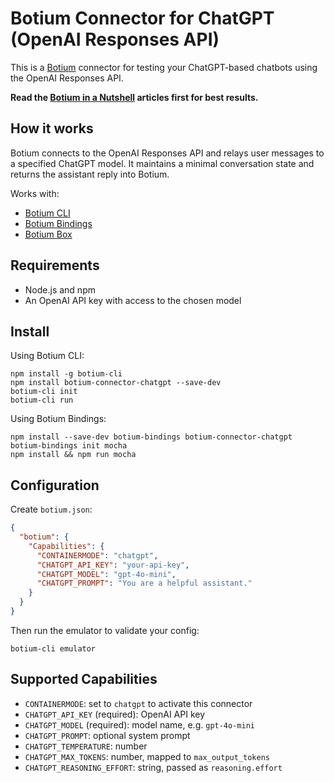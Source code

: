 # Botium Connector for ChatGPT (OpenAI Responses API)

This is a [Botium](https://github.com/codeforequity-at/botium-core) connector for testing your ChatGPT-based chatbots using the OpenAI Responses API.

__Read the [Botium in a Nutshell](https://medium.com/@floriantreml/botium-in-a-nutshell-part-1-overview-f8d0ceaf8fb4) articles first for best results.__

## How it works
Botium connects to the OpenAI Responses API and relays user messages to a specified ChatGPT model. It maintains a minimal conversation state and returns the assistant reply into Botium.

Works with:
- [Botium CLI](https://github.com/codeforequity-at/botium-cli/)
- [Botium Bindings](https://github.com/codeforequity-at/botium-bindings/)
- [Botium Box](https://www.botium.at)

## Requirements
- Node.js and npm
- An OpenAI API key with access to the chosen model

## Install

Using Botium CLI:

```
npm install -g botium-cli
npm install botium-connector-chatgpt --save-dev
botium-cli init
botium-cli run
```

Using Botium Bindings:

```
npm install --save-dev botium-bindings botium-connector-chatgpt
botium-bindings init mocha
npm install && npm run mocha
```

## Configuration
Create `botium.json`:

```json
{
  "botium": {
    "Capabilities": {
      "CONTAINERMODE": "chatgpt",
      "CHATGPT_API_KEY": "your-api-key",
      "CHATGPT_MODEL": "gpt-4o-mini",
      "CHATGPT_PROMPT": "You are a helpful assistant."
    }
  }
}
```

Then run the emulator to validate your config:

```
botium-cli emulator
```

## Supported Capabilities
- `CONTAINERMODE`: set to `chatgpt` to activate this connector
- `CHATGPT_API_KEY` (required): OpenAI API key
- `CHATGPT_MODEL` (required): model name, e.g. `gpt-4o-mini`
- `CHATGPT_PROMPT`: optional system prompt
- `CHATGPT_TEMPERATURE`: number
- `CHATGPT_MAX_TOKENS`: number, mapped to `max_output_tokens`
- `CHATGPT_REASONING_EFFORT`: string, passed as `reasoning.effort`

